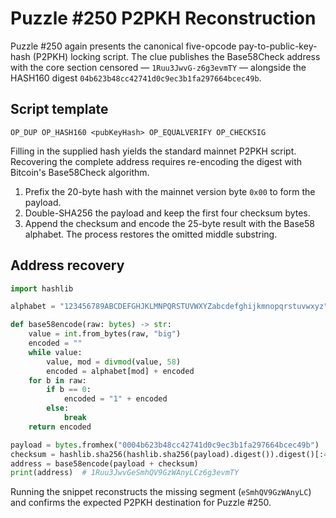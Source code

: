 # Puzzle #250 P2PKH Reconstruction

Puzzle #250 again presents the canonical five-opcode pay-to-public-key-hash (P2PKH) locking script.  The clue publishes the Base58Check address with the core section censored — `1Ruu3JwvG-z6g3evmTY` — alongside the HASH160 digest `04b623b48cc42741d0c9ec3b1fa297664bcec49b`.

## Script template

```
OP_DUP OP_HASH160 <pubKeyHash> OP_EQUALVERIFY OP_CHECKSIG
```

Filling in the supplied hash yields the standard mainnet P2PKH script.  Recovering the complete address requires re-encoding the digest with Bitcoin's Base58Check algorithm.

1. Prefix the 20-byte hash with the mainnet version byte `0x00` to form the payload.
2. Double-SHA256 the payload and keep the first four checksum bytes.
3. Append the checksum and encode the 25-byte result with the Base58 alphabet.  The process restores the omitted middle substring.

## Address recovery

```python
import hashlib

alphabet = "123456789ABCDEFGHJKLMNPQRSTUVWXYZabcdefghijkmnopqrstuvwxyz"

def base58encode(raw: bytes) -> str:
    value = int.from_bytes(raw, "big")
    encoded = ""
    while value:
        value, mod = divmod(value, 58)
        encoded = alphabet[mod] + encoded
    for b in raw:
        if b == 0:
            encoded = "1" + encoded
        else:
            break
    return encoded

payload = bytes.fromhex("0004b623b48cc42741d0c9ec3b1fa297664bcec49b")
checksum = hashlib.sha256(hashlib.sha256(payload).digest()).digest()[:4]
address = base58encode(payload + checksum)
print(address)  # 1Ruu3JwvGeSmhQV9GzWAnyLCz6g3evmTY
```

Running the snippet reconstructs the missing segment (`eSmhQV9GzWAnyLC`) and confirms the expected P2PKH destination for Puzzle #250.
